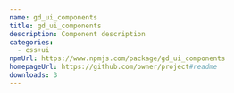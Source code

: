 ```yaml
---
name: gd_ui_components
title: gd_ui_components
description: Component description
categories:
  - css+ui
npmUrl: https://www.npmjs.com/package/gd_ui_components
homepageUrl: https://github.com/owner/project#readme
downloads: 3
---
```

